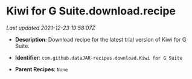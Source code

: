 # Kiwi for G Suite.download.recipe

_Last updated 2021-12-23 19:58:07Z_

- **Description**: Download recipe for the latest trial version of Kiwi for G Suite.

- **Identifier**: `com.github.dataJAR-recipes.download.Kiwi for G Suite`

- **Parent Recipes**: `None`
